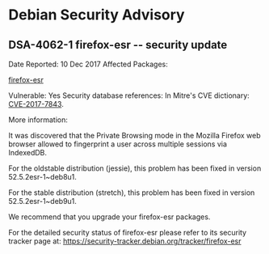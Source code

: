 
Debian Security Advisory
========================


DSA-4062-1 firefox-esr -- security update
-----------------------------------------



Date Reported:
10 Dec 2017
Affected Packages:

[firefox-esr](https://packages.debian.org/src:firefox-esr)

Vulnerable:
Yes
Security database references:
In Mitre's CVE dictionary: [CVE-2017-7843](https://security-tracker.debian.org/tracker/CVE-2017-7843).  

More information:

It was discovered that the Private Browsing mode in the Mozilla Firefox
web browser allowed to fingerprint a user across multiple sessions
via IndexedDB.


For the oldstable distribution (jessie), this problem has been fixed
in version 52.5.2esr-1~deb8u1.


For the stable distribution (stretch), this problem has been fixed in
version 52.5.2esr-1~deb9u1.


We recommend that you upgrade your firefox-esr packages.


For the detailed security status of firefox-esr please refer to
its security tracker page at:
<https://security-tracker.debian.org/tracker/firefox-esr>





